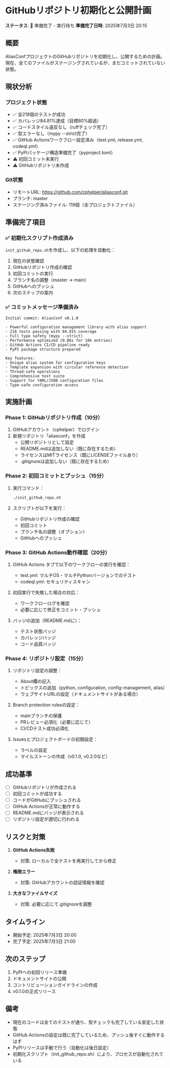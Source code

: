 # GitHubリポジトリ初期化と公開計画

**ステータス**: 🚀 準備完了 - 実行待ち
**準備完了日時**: 2025年7月3日 20:15

## 概要
AliasConfプロジェクトのGitHubリポジトリを初期化し、公開するための計画。現在、全てのファイルがステージングされているが、まだコミットされていない状態。

## 現状分析

### プロジェクト状態
- ✅ 全218個のテストが成功
- ✅ カバレッジ84.81%達成（目標80%超過）
- ✅ コードスタイル違反なし（ruffチェック完了）
- ✅ 型エラーなし（mypy --strict完了）
- ✅ GitHub Actionsワークフロー設定済み（test.yml, release.yml, codeql.yml）
- ✅ PyPIパッケージ構造準備完了（pyproject.toml）
- ⚠️ 初回コミット未実行
- ⚠️ GitHubリポジトリ未作成

### Git状態
- リモートURL: https://github.com/cphelper/aliasconf.git
- ブランチ: master
- ステージング済みファイル: 119個（全プロジェクトファイル）

## 準備完了項目

### ✅ 初期化スクリプト作成済み
`init_github_repo.sh`を作成し、以下の処理を自動化：
1. 現在の状態確認
2. GitHubリポジトリ作成の確認
3. 初回コミットの実行
4. ブランチ名の調整（master → main）
5. GitHubへのプッシュ
6. 次のステップの案内

### ✅ コミットメッセージ準備済み
```
Initial commit: AliasConf v0.1.0

- Powerful configuration management library with alias support
- 218 tests passing with 84.81% coverage
- Full type safety (mypy --strict)
- Performance optimized (0.06s for 10k entries)
- GitHub Actions CI/CD pipeline ready
- PyPI package structure prepared

Key features:
- Unique alias system for configuration keys
- Template expansion with circular reference detection
- Thread-safe operations
- Comprehensive test suite
- Support for YAML/JSON configuration files
- Type-safe configuration access
```

## 実施計画

### Phase 1: GitHubリポジトリ作成（10分）
1. GitHubアカウント（cphelper）でログイン
2. 新規リポジトリ「aliasconf」を作成
   - 公開リポジトリとして設定
   - README.mdは追加しない（既に存在するため）
   - ライセンスはMITライセンス（既にLICENSEファイルあり）
   - .gitignoreは追加しない（既に存在するため）

### Phase 2: 初回コミットとプッシュ（15分）
1. 実行コマンド：
   ```bash
   ./init_github_repo.sh
   ```

2. スクリプトが以下を実行：
   - GitHubリポジトリ作成の確認
   - 初回コミット
   - ブランチ名の調整（オプション）
   - GitHubへのプッシュ

### Phase 3: GitHub Actions動作確認（20分）
1. GitHub Actions タブで以下のワークフローの実行を確認：
   - test.yml: マルチOS・マルチPythonバージョンでのテスト
   - codeql.yml: セキュリティスキャン

2. 初回実行で失敗した場合の対応：
   - ワークフローログを確認
   - 必要に応じて修正をコミット・プッシュ

3. バッジの追加（README.mdに）：
   - テスト状態バッジ
   - カバレッジバッジ
   - コード品質バッジ

### Phase 4: リポジトリ設定（15分）
1. リポジトリ設定の調整：
   - About欄の記入
   - トピックスの追加（python, configuration, config-management, alias）
   - ウェブサイトURLの設定（ドキュメントサイトがある場合）

2. Branch protection rulesの設定：
   - mainブランチの保護
   - PRレビュー必須化（必要に応じて）
   - CI/CDテスト成功必須化

3. Issuesとプロジェクトボードの初期設定：
   - ラベルの設定
   - マイルストーンの作成（v0.1.0, v0.2.0など）

## 成功基準
- [ ] GitHubリポジトリが作成される
- [ ] 初回コミットが成功する
- [ ] コードがGitHubにプッシュされる
- [ ] GitHub Actionsが正常に動作する
- [ ] README.mdにバッジが表示される
- [ ] リポジトリ設定が適切に行われる

## リスクと対策
1. **GitHub Actions失敗**
   - 対策: ローカルで全テストを再実行してから修正

2. **権限エラー**
   - 対策: GitHubアカウントの認証情報を確認

3. **大きなファイルサイズ**
   - 対策: 必要に応じて.gitignoreを調整

## タイムライン
- 開始予定: 2025年7月3日 20:00
- 完了予定: 2025年7月3日 21:00

## 次のステップ
1. PyPIへの初回リリース準備
2. ドキュメントサイトの公開
3. コントリビューションガイドラインの作成
4. v0.1.0の正式リリース

## 備考
- 現在のコードは全てのテストが通り、型チェックも完了している安定した状態
- GitHub Actionsの設定は既に完了しているため、プッシュ後すぐに動作するはず
- PyPIリリースは手動で行う（自動化は後日設定）
- 初期化スクリプト（init_github_repo.sh）により、プロセスが自動化されている